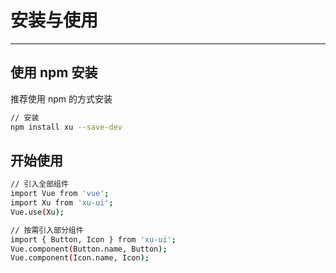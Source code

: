 # 安装与使用
<!-- {.md} -->

----
<!-- {.md} -->

## 使用 npm 安装
<!-- {.md} -->

推荐使用 npm 的方式安装

```bash
// 安装
npm install xu --save-dev
```
## 开始使用
<!-- {.md} -->

```bash
// 引入全部组件
import Vue from 'vue';
import Xu from 'xu-ui';
Vue.use(Xu);

// 按需引入部分组件
import { Button, Icon } from 'xu-ui';
Vue.component(Button.name, Button);
Vue.component(Icon.name, Icon);
```


